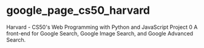 # google_page_cs50_harvard
 Harvard - CS50's Web Programming with Python and JavaScript  Project 0  A front-end for Google Search, Google Image Search, and Google Advanced Search.
